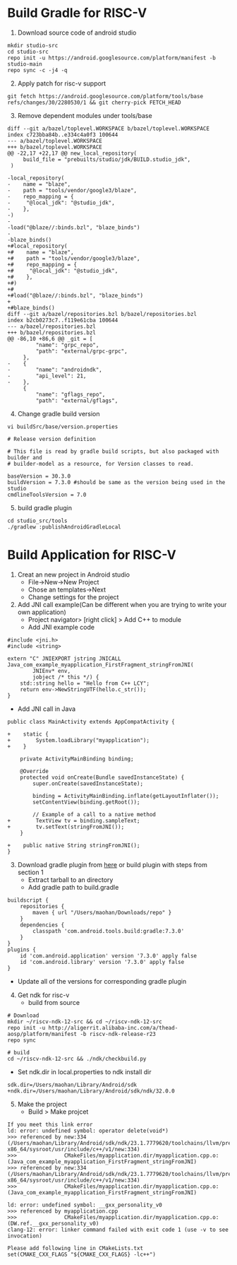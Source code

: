# Build Gradle for RISC-V
1. Download source code of android studio
```
mkdir studio-src
cd studio-src
repo init -u https://android.googlesource.com/platform/manifest -b studio-main
repo sync -c -j4 -q
```

2. Apply patch for risc-v support
```
git fetch https://android.googlesource.com/platform/tools/base refs/changes/30/2280530/1 && git cherry-pick FETCH_HEAD
```

3. Remove dependent modules under tools/base
```
diff --git a/bazel/toplevel.WORKSPACE b/bazel/toplevel.WORKSPACE
index c723bba84b..e334c4a0f3 100644
--- a/bazel/toplevel.WORKSPACE
+++ b/bazel/toplevel.WORKSPACE
@@ -22,17 +22,17 @@ new_local_repository(
     build_file = "prebuilts/studio/jdk/BUILD.studio_jdk",
 )
 
-local_repository(
-    name = "blaze",
-    path = "tools/vendor/google3/blaze",
-    repo_mapping = {
-     "@local_jdk": "@studio_jdk",
-    },
-)
-
-load("@blaze//:binds.bzl", "blaze_binds")
-
-blaze_binds()
+#local_repository(
+#    name = "blaze",
+#    path = "tools/vendor/google3/blaze",
+#    repo_mapping = {
+#     "@local_jdk": "@studio_jdk",
+#    },
+#)
+#
+#load("@blaze//:binds.bzl", "blaze_binds")
+
+#blaze_binds()  
diff --git a/bazel/repositories.bzl b/bazel/repositories.bzl
index b2cb0273c7..f119e61cba 100644
--- a/bazel/repositories.bzl
+++ b/bazel/repositories.bzl
@@ -86,10 +86,6 @@ _git = [
         "name": "grpc_repo",
         "path": "external/grpc-grpc",
     },
-    {
-        "name": "androidndk",
-        "api_level": 21,
-    },
     {
         "name": "gflags_repo",
         "path": "external/gflags",
```

4. Change gradle build version
```
vi buildSrc/base/version.properties

# Release version definition

# This file is read by gradle build scripts, but also packaged with builder and
# builder-model as a resource, for Version classes to read.

baseVersion = 30.3.0
buildVersion = 7.3.0 #should be same as the version being used in the studio
cmdlineToolsVersion = 7.0
```

5. build gradle plugin
```
cd studio_src/tools
./gradlew :publishAndroidGradleLocal
```
# Build Application for RISC-V

1. Creat an new project in Android studio
   - File->New->New Project
   - Chose an templates->Next
   - Change settings for the project
2. Add JNI call example(Can be different when you are trying to write your own application)
   - Project navigator> [right click] > Add C++ to module
   - Add JNI example code
```
#include <jni.h>
#include <string>

extern "C" JNIEXPORT jstring JNICALL
Java_com_example_myapplication_FirstFragment_stringFromJNI(
        JNIEnv* env,
        jobject /* this */) {
    std::string hello = "Hello from C++ LCY";
    return env->NewStringUTF(hello.c_str());
}
```

   - Add JNI call in Java
```
public class MainActivity extends AppCompatActivity {

+    static {
+        System.loadLibrary("myapplication");
+    }

    private ActivityMainBinding binding;

    @Override
    protected void onCreate(Bundle savedInstanceState) {
        super.onCreate(savedInstanceState);

        binding = ActivityMainBinding.inflate(getLayoutInflater());
        setContentView(binding.getRoot());

        // Example of a call to a native method
+        TextView tv = binding.sampleText;
+        tv.setText(stringFromJNI());
    }

+    public native String stringFromJNI();
}
```

3. Download gradle plugin from [here](https://github.com/riscv-android-src/riscv-android/blob/main/resources/repo.tar) or build plugin with steps from section 1
   - Extract tarball to an directory
   - Add gradle path to build.gradle
```
buildscript {
    repositories {
        maven { url "/Users/maohan/Downloads/repo" }
    }
    dependencies {
        classpath 'com.android.tools.build:gradle:7.3.0'
    }
}
plugins {
    id 'com.android.application' version '7.3.0' apply false
    id 'com.android.library' version '7.3.0' apply false
}
```

   - Update all of the versions for corresponding gradle plugin
4. Get ndk for risc-v
   - build from source
```
# Download
mkdir ~/riscv-ndk-12-src && cd ~/riscv-ndk-12-src
repo init -u http://aligerrit.alibaba-inc.com/a/thead-aosp/platform/manifest -b riscv-ndk-release-r23
repo sync

# build
cd ~/riscv-ndk-12-src && ./ndk/checkbuild.py
```

   - Set ndk.dir in local.properties to ndk install dir
```
sdk.dir=/Users/maohan/Library/Android/sdk
+ndk.dir=/Users/maohan/Library/Android/sdk/ndk/32.0.0
```

5. Make the project
   - Build > Make projcet
```
If you meet this link error
ld: error: undefined symbol: operator delete(void*)
>>> referenced by new:334 (/Users/maohan/Library/Android/sdk/ndk/23.1.7779620/toolchains/llvm/prebuilt/darwin-x86_64/sysroot/usr/include/c++/v1/new:334)
>>>               CMakeFiles/myapplication.dir/myapplication.cpp.o:(Java_com_example_myapplication_FirstFragment_stringFromJNI)
>>> referenced by new:334 (/Users/maohan/Library/Android/sdk/ndk/23.1.7779620/toolchains/llvm/prebuilt/darwin-x86_64/sysroot/usr/include/c++/v1/new:334)
>>>               CMakeFiles/myapplication.dir/myapplication.cpp.o:(Java_com_example_myapplication_FirstFragment_stringFromJNI)

ld: error: undefined symbol: __gxx_personality_v0
>>> referenced by myapplication.cpp
>>>               CMakeFiles/myapplication.dir/myapplication.cpp.o:(DW.ref.__gxx_personality_v0)
clang-12: error: linker command failed with exit code 1 (use -v to see invocation)

Please add following line in CMakeLists.txt
set(CMAKE_CXX_FLAGS "${CMAKE_CXX_FLAGS} -lc++")
```
